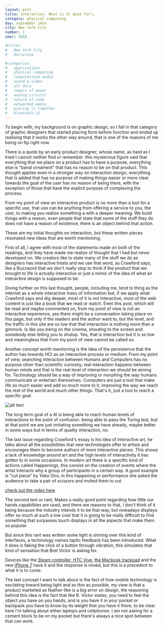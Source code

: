```yaml
---
layout: post
title: interaction. What is it good for!…
category: physical computing
day: september 14th
city: New York City
number: 1
year: 2016

#Cities
#	New York City
#	Barcelona

#categories:
#	applications
#	physical computing 
#	computationa media 
#	sound & video 
#	alt docs
#	towers of power 
#	analog circuits 
#	nature of code 
#	networked media
#	piecing it together
#	bluetooth LE
---
```


To begin with, my background is on graphic design, so I fall in that category of graphic designers that started placing form before function and ended up realising that it works the other way around, that is one of the reasons of me being on Itp right now. 

There is a quote by an early product designer, whose name, as hard as I tried I cannot neither find or remember. this mysterious figure said that everything that we place on a product has to have a purpose, everything else is "banal ornament" that has no reason to be on that product. This thought applies even in a stronger way on interaction design, everything that is added that has no purpose of making things easier or more clear towards the goal of the user has no reason of being there, with the exception of those that have the explicit purpose of complexing the process. 

From my point of view an interactive product is no more than a tool for a specific use, that use can be anything from offering a service to you, the user, to making you realize something a with a deeper meaning. We build things with a reason, even people that state that some of the stuff they do does not have a reason of existence, there is an object behind that action. 

These are my initial thoughts on interaction, but these written pieces resonated new ideas that are worth mentioning; 

First of all, I agree with most of the statements made on both of the readings, and they have made me realize of thought that I had but never developed on. We creators like to state many of the stuff we do as designers has interactive treats and we use that word, as Crawford says, like a Buzzword that we don't really stop to think if the product that we brought to life is actually interactive or just a mimic of the idea of what an interactive design is supposed to be. 

Diving further on this last thought, people, including me, tend to thing as the internet as a whole interactive mass of information but, if we apply what Crawford says and dig deeper, most of it is not interactive, most of the web content is just like a book that we read or watch. Even this post, which will be read and maybe commented on, from my point of view is not an interactive experience, yes there might be a conversation taking place on this page, but only if the readers and the author want to, but the level, and the traffic in this site are so low that that interaction is nothing more than a gimmick. Is like you being on the cinema, shouting to the screen and somebody else telling you to shutup. Yes, that is interaction but it is so low and meaningless that from my point of view cannot be called so. 

Another concept worth mentioning is the Idea of the persistence that the author has towards HCI as an interactive process or medium. From my point of view, searching interaction between Humans and Computers has no purpose other than scientific curiosity, real interaction happens between human minds and that is the real level of interaction we should be aiming for. Technology should be a way of improving or morphing the way humans communicate or entertain themselves. Computers are just a tool that make life so much easier and add so much more to it, improving the way we reach the rest of the world and much other things. That's it, just a tool to reach a specific goal. 

![alt text][img2]

The long term goal of a AI is being able to reach human levels of interactions to the point of confusion. being able to pass the Turing test, but at that point we are just imitating something we have already, maybe better in some ways but in terms of quality interaction, no. 

The last issue regarding Crawford's essay is his idea of interactive art, he talks about all the possibilities that new technologies offer to artists and encourages them to become authors of more interactive pieces. This shows a lack of knowledge around art and the high levels of interactivity it has gotten to in some occasions. In modern art there is a specific kind of actions called Happenings, this consist on the creation of events where the artist interacts why a group of participants in a certain way. A good example is "cut piece" by Yoko Ono, in this happening or performance she asked the audience to take a pair of scissors and invited them to cut. 

[check out the video here](https://youtu.be/lYJ3dPwa2tI "Yoko ono - cut piece")

The second text or rant, Makes a really good point regarding how little our hands capabilities are used, and there are reasons to that, I don't think of it being because the industry intends it to be that way, but nowadays displays offer so much at such a low cost that it is going to be really difficult to find something that surpasses touch displays in all the aspects that make them so popular. 

But since this rant was written some light is shining over this kind of interfaces, a technology names taptic feedback has been introduced. What it does is faking the click of a button through vibration, this simulates that kind of sensation that Bret Victor is asking for.

Devices like the [Steam controller, HTC Vive][a1], [the Macbook trackpad][a2] and the new [iPhone 7][a3] have it and the response is mixed, but this is a precedent to what it is to come. 

The last concept I want to talk about is the fact of how mobile technology is oscilating toward being light and as thin as possible, my view is that a product marketed as feather-like is a big error on design, the reasoning behind this idea is the fact that like B. Victor states, you need to feel the object you have on you hands, and is you have it in your pocket or backpack you have to know by its weight that you have it there, to be clear here I'm talking about either laptops and cellphones. I am not asking for a cement block to be on my pocket but there's always a nice spot between that can work.

[a1]:http://www.gamespot.com/articles/valve-reveals-steam-controller-with-touch-screen-haptic-feedback/1100-6415065/
[a2]:http://www.theverge.com/2015/3/13/8210599/macbook-pro-new-force-touch-trackpad-hands-on-video
[a3]:http://www.theverge.com/circuitbreaker/2016/9/7/12828652/apple-iphone-7-home-button-removed-force-touch+

[img2]:/img/thumnailsBlog/1__2.png "Ex machina – Machine reaching human levels - Alex Garland 2015"


